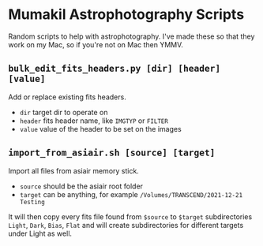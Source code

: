 # Mumakil Astrophotography Scripts

Random scripts to help with astrophotography. I've made these so that they work on my Mac, so if you're not on Mac then YMMV.

## `bulk_edit_fits_headers.py [dir] [header] [value]`

Add or replace existing fits headers.

* `dir` target dir to operate on
* `header` fits header name, like `IMGTYP` or `FILTER`
* `value` value of the header to be set on the images

## `import_from_asiair.sh [source] [target]`

Import all files from asiair memory stick.

* `source` should be the asiair root folder
* `target` can be anything, for example `/Volumes/TRANSCEND/2021-12-21 Testing`

It will then copy every fits file found from `$source` to `$target` subdirectories `Light`, `Dark`, `Bias`, `Flat` and will create subdirectories for different targets under Light as well.
